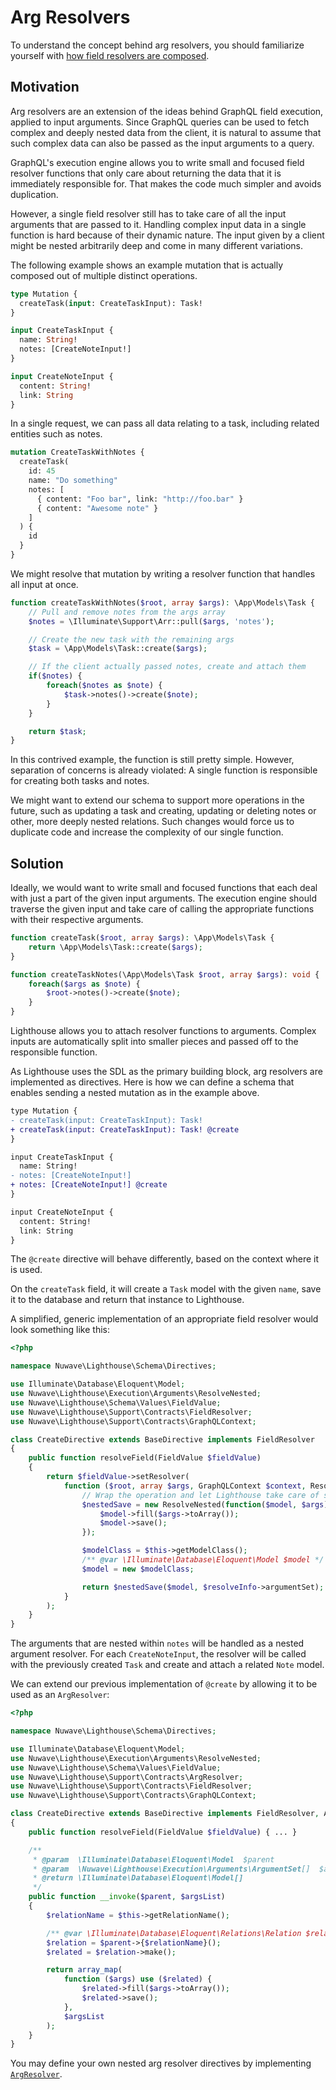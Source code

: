 # Arg Resolvers

To understand the concept behind arg resolvers, you should familiarize yourself with
[how field resolvers are composed](https://graphql.org/learn/execution/).

## Motivation

Arg resolvers are an extension of the ideas behind GraphQL field execution,
applied to input arguments. Since GraphQL queries can be used to fetch complex
and deeply nested data from the client, it is natural to assume that such complex
data can also be passed as the input arguments to a query.

GraphQL's execution engine allows you to write small and focused field resolver functions
that only care about returning the data that it is immediately responsible for.
That makes the code much simpler and avoids duplication.

However, a single field resolver still has to take care of all the input arguments that
are passed to it. Handling complex input data in a single function is hard because of their
dynamic nature. The input given by a client might be nested arbitrarily deep
and come in many different variations.

The following example shows an example mutation that is actually composed out of multiple
distinct operations.

```graphql
type Mutation {
  createTask(input: CreateTaskInput): Task!
}

input CreateTaskInput {
  name: String!
  notes: [CreateNoteInput!]
}

input CreateNoteInput {
  content: String!
  link: String
}
```

In a single request, we can pass all data relating to a task,
including related entities such as notes.

```graphql
mutation CreateTaskWithNotes {
  createTask(
    id: 45
    name: "Do something"
    notes: [
      { content: "Foo bar", link: "http://foo.bar" }
      { content: "Awesome note" }
    ]
  ) {
    id
  }
}
```

We might resolve that mutation by writing a resolver function that handles all input at once.

```php
function createTaskWithNotes($root, array $args): \App\Models\Task {
    // Pull and remove notes from the args array
    $notes = \Illuminate\Support\Arr::pull($args, 'notes');

    // Create the new task with the remaining args
    $task = \App\Models\Task::create($args);

    // If the client actually passed notes, create and attach them
    if($notes) {
        foreach($notes as $note) {
            $task->notes()->create($note);
        }
    }

    return $task;
}
```

In this contrived example, the function is still pretty simple. However, separation of concerns
is already violated: A single function is responsible for creating both tasks and notes.

We might want to extend our schema to support more operations in the future, such as updating
a task and creating, updating or deleting notes or other, more deeply nested relations.
Such changes would force us to duplicate code and increase the complexity of our single function.

## Solution

Ideally, we would want to write small and focused functions that each deal with just
a part of the given input arguments. The execution engine should traverse the given
input and take care of calling the appropriate functions with their respective arguments.

```php
function createTask($root, array $args): \App\Models\Task {
    return \App\Models\Task::create($args);
}

function createTaskNotes(\App\Models\Task $root, array $args): void {
    foreach($args as $note) {
        $root->notes()->create($note);
    }
}
```

Lighthouse allows you to attach resolver functions to arguments.
Complex inputs are automatically split into smaller pieces and passed off to the responsible function.

As Lighthouse uses the SDL as the primary building block, arg resolvers are implemented as directives.
Here is how we can define a schema that enables sending a nested mutation as in the example above.

```diff
type Mutation {
- createTask(input: CreateTaskInput): Task!
+ createTask(input: CreateTaskInput): Task! @create
}

input CreateTaskInput {
  name: String!
- notes: [CreateNoteInput!]
+ notes: [CreateNoteInput!] @create
}

input CreateNoteInput {
  content: String!
  link: String
}
```

The `@create` directive will behave differently, based on the context where it is used.

On the `createTask` field, it will create a `Task` model with the given `name`, save it
to the database and return that instance to Lighthouse.

A simplified, generic implementation of an appropriate field resolver would look something like this:

```php
<?php

namespace Nuwave\Lighthouse\Schema\Directives;

use Illuminate\Database\Eloquent\Model;
use Nuwave\Lighthouse\Execution\Arguments\ResolveNested;
use Nuwave\Lighthouse\Schema\Values\FieldValue;
use Nuwave\Lighthouse\Support\Contracts\FieldResolver;
use Nuwave\Lighthouse\Support\Contracts\GraphQLContext;

class CreateDirective extends BaseDirective implements FieldResolver
{
    public function resolveField(FieldValue $fieldValue)
    {
        return $fieldValue->setResolver(
            function ($root, array $args, GraphQLContext $context, ResolveInfo $resolveInfo): Model {
                // Wrap the operation and let Lighthouse take care of splitting the input
                $nestedSave = new ResolveNested(function($model, $args) {
                    $model->fill($args->toArray());
                    $model->save();
                });

                $modelClass = $this->getModelClass();
                /** @var \Illuminate\Database\Eloquent\Model $model */
                $model = new $modelClass;

                return $nestedSave($model, $resolveInfo->argumentSet);
            }
        );
    }
}
```

The arguments that are nested within `notes` will be handled as a nested argument resolver.
For each `CreateNoteInput`, the resolver will be called with the previously created `Task`
and create and attach a related `Note` model.

We can extend our previous implementation of `@create` by allowing it to be used as an `ArgResolver`:

```php
<?php

namespace Nuwave\Lighthouse\Schema\Directives;

use Illuminate\Database\Eloquent\Model;
use Nuwave\Lighthouse\Execution\Arguments\ResolveNested;
use Nuwave\Lighthouse\Schema\Values\FieldValue;
use Nuwave\Lighthouse\Support\Contracts\ArgResolver;
use Nuwave\Lighthouse\Support\Contracts\FieldResolver;
use Nuwave\Lighthouse\Support\Contracts\GraphQLContext;

class CreateDirective extends BaseDirective implements FieldResolver, ArgResolver
{
    public function resolveField(FieldValue $fieldValue) { ... }

    /**
     * @param  \Illuminate\Database\Eloquent\Model  $parent
     * @param  \Nuwave\Lighthouse\Execution\Arguments\ArgumentSet[]  $argsList
     * @return \Illuminate\Database\Eloquent\Model[]
     */
    public function __invoke($parent, $argsList)
    {
        $relationName = $this->getRelationName();

        /** @var \Illuminate\Database\Eloquent\Relations\Relation $relation */
        $relation = $parent->{$relationName}();
        $related = $relation->make();

        return array_map(
            function ($args) use ($related) {
                $related->fill($args->toArray());
                $related->save();
            },
            $argsList
        );
    }
}
```

You may define your own nested arg resolver directives by implementing [`ArgResolver`](../custom-directives/argument-directives.md#argresolver).
